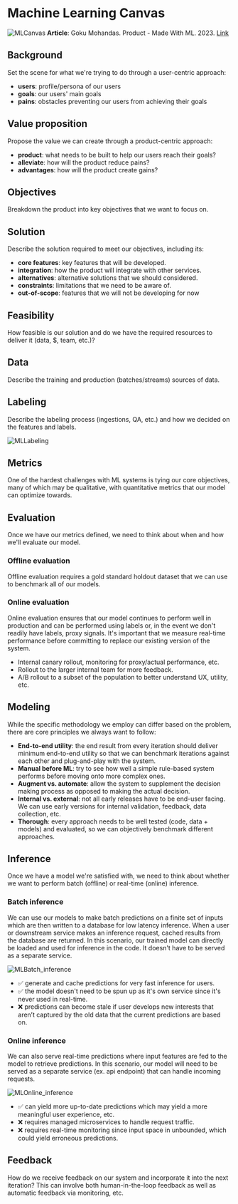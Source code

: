 # Machine Learning Canvas
![MLCanvas](https://madewithml.com/static/images/mlops/design/ml_canvas.png)
**Article**: Goku Mohandas. Product - Made With ML. 2023. [Link](https://madewithml.com/courses/mlops/product-design/)

## Background
Set the scene for what we're trying to do through a user-centric approach:
- **users**: profile/persona of our users
- **goals**: our users' main goals
- **pains**: obstacles preventing our users from achieving their goals
## Value proposition
Propose the value we can create through a product-centric approach:
- **product**: what needs to be built to help our users reach their goals?
- **alleviate**: how will the product reduce pains?
- **advantages**: how will the product create gains?
## Objectives
Breakdown the product into key objectives that we want to focus on.
## Solution
Describe the solution required to meet our objectives, including its:
- **core features**: key features that will be developed.
- **integration**: how the product will integrate with other services.
- **alternatives**: alternative solutions that we should considered.
- **constraints**: limitations that we need to be aware of.
- **out-of-scope**: features that we will not be developing for now
## Feasibility
How feasible is our solution and do we have the required resources to deliver it (data, $, team, etc.)?
## Data
Describe the training and production (batches/streams) sources of data.
## Labeling
Describe the labeling process (ingestions, QA, etc.) and how we decided on the features and labels.

![MLLabeling](https://madewithml.com/static/images/mlops/labeling/workflow.png)

## Metrics
One of the hardest challenges with ML systems is tying our core objectives, many of which may be qualitative, with quantitative metrics that our model can optimize towards.
## Evaluation
Once we have our metrics defined, we need to think about when and how we'll evaluate our model.
### Offline evaluation
Offline evaluation requires a gold standard holdout dataset that we can use to benchmark all of our models.
### Online evaluation
Online evaluation ensures that our model continues to perform well in production and can be performed using labels or, in the event we don't readily have labels, proxy signals.
It's important that we measure real-time performance before committing to replace our existing version of the system.
- Internal canary rollout, monitoring for proxy/actual performance, etc.
- Rollout to the larger internal team for more feedback.
- A/B rollout to a subset of the population to better understand UX, utility, etc.
## Modeling
While the specific methodology we employ can differ based on the problem, there are core principles we always want to follow:
- **End-to-end utility**: the end result from every iteration should deliver minimum end-to-end utility so that we can benchmark iterations against each other and plug-and-play with the system.
- **Manual before ML**: try to see how well a simple rule-based system performs before moving onto more complex ones.
- **Augment vs. automate**: allow the system to supplement the decision making process as opposed to making the actual decision.
- **Internal vs. external**: not all early releases have to be end-user facing. We can use early versions for internal validation, feedback, data collection, etc.
- **Thorough**: every approach needs to be well tested (code, data + models) and evaluated, so we can objectively benchmark different approaches.
## Inference
Once we have a model we're satisfied with, we need to think about whether we want to perform batch (offline) or real-time (online) inference.
### Batch inference
We can use our models to make batch predictions on a finite set of inputs which are then written to a database for low latency inference. When a user or downstream service makes an inference request, cached results from the database are returned. In this scenario, our trained model can directly be loaded and used for inference in the code. It doesn't have to be served as a separate service.

![MLBatch_inference](https://madewithml.com/static/images/mlops/design/batch_inference.png)
- ✅  generate and cache predictions for very fast inference for users.
- ✅  the model doesn't need to be spun up as it's own service since it's never used in real-time.
- ❌  predictions can become stale if user develops new interests that aren’t captured by the old data that the current predictions are based on.
### Online inference
We can also serve real-time predictions where input features are fed to the model to retrieve predictions. In this scenario, our model will need to be served as a separate service (ex. api endpoint) that can handle incoming requests.

![MLOnline_inference](https://madewithml.com/static/images/mlops/design/online_inference.png)
- ✅  can yield more up-to-date predictions which may yield a more meaningful user experience, etc.
- ❌  requires managed microservices to handle request traffic.
- ❌  requires real-time monitoring since input space in unbounded, which could yield erroneous predictions.

## Feedback
How do we receive feedback on our system and incorporate it into the next iteration? This can involve both human-in-the-loop feedback as well as automatic feedback via monitoring, etc.